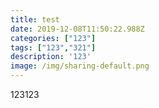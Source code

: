 ```yaml
---
title: test
date: 2019-12-08T11:50:22.988Z
categories: ["123"]
tags: ["123","321"]
description: '123'
image: /img/sharing-default.png
---
```

123123
